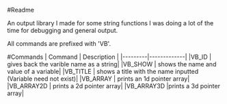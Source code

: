 #Readme

An output library I made for some string functions I was doing a lot of the time for debugging and general output.

All commands are prefixed with 'VB'.

#Commands
| Command | Description |
|---------|-------------|
|VB_ID      | gives back the varible name as a string|
|VB_SHOW    | shows the name and value of a variable|
|VB_TITLE   | shows a title with the name inputted (Variable need not exist)|
|VB_ARRAY   | prints an 1d pointer array|
|VB_ARRAY2D | prints a 2d pointer array|
|VB_ARRAY3D |prints a 3d pointer array|
